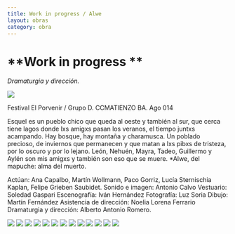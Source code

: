 ```yaml
---
title: Work in progress / Alwe
layout: obras
category: obra
---
```


# **Work in progress **
*Dramaturgia y dirección.*

![](https://payload.cargocollective.com/1/14/478802/8277830/ed_MG_0141_o.jpg)

Festival El Porvenir / Grupo D.
CCMATIENZO BA. Ago 014 

Esquel es un pueblo chico que queda al oeste y también al sur, que cerca tiene lagos donde lxs amigxs pasan los veranos, el tiempo juntxs acampando. Hay bosque, hay montaña y charamusca. Un poblado precioso, de inviernos que permanecen y que matan a lxs pibxs de tristeza, por lo oscuro y por lo lejano. León, Nehuén, Mayra, Tadeo, Guillermo y Aylén son mis amigxs y también son eso que se muere.
*Alwe, del mapuche: alma del muerto.

Actúan: Ana Capalbo, Martín Wollmann, Paco Gorriz, Lucía Sternischia Kaplan, Felipe Grieben Saubidet.
Sonido e imagen: Antonio Calvo
Vestuario: Soledad Gaspari
Escenografía: Iván Hernández
Fotografía: Luz Soria
Dibujo: Martín Fernández
Asistencia de dirección: Noelia Lorena Ferrario
Dramaturgia y dirección: Alberto Antonio Romero.

![](https://payload.cargocollective.com/1/14/478802/8277830/ed_MG_4529_o.jpg)
![](https://payload.cargocollective.com/1/14/478802/8277830/ed_MG_4555_o.jpg)
![](https://payload.cargocollective.com/1/14/478802/8277830/ed_MG_4563_o.jpg)
![](https://payload.cargocollective.com/1/14/478802/8277830/ed_MG_0122b_o.jpg)
![](https://payload.cargocollective.com/1/14/478802/8277830/ed_MG_0132_o.jpg)
![](https://payload.cargocollective.com/1/14/478802/8277830/ed_MG_0152_o.jpg)
![](https://payload.cargocollective.com/1/14/478802/8277830/ed_MG_0174_o.jpg)
![](https://payload.cargocollective.com/1/14/478802/8277830/ed_MG_4616_o.jpg)
![](https://payload.cargocollective.com/1/14/478802/8277830/_MG_4573_1024.JPG)
![](https://payload.cargocollective.com/1/14/478802/8277830/_MG_4632_1024.JPG)
![](https://payload.cargocollective.com/1/14/478802/8277830/_MG_4639_1024.JPG)
![](https://payload.cargocollective.com/1/14/478802/8277830/_MG_4627_1024.JPG)
![](https://payload.cargocollective.com/1/14/478802/8277830/_MG_4553_683.JPG)